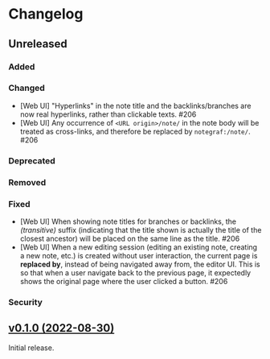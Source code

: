 # Changelog
## Unreleased
### Added

### Changed
- [Web UI] "Hyperlinks" in the note title and the backlinks/branches are now real hyperlinks, rather than clickable texts. #206
- [Web UI] Any occurrence of `<URL origin>/note/` in the note body will be treated as cross-links, and therefore be replaced by `notegraf:/note/`. #206   

### Deprecated

### Removed

### Fixed
- [Web UI] When showing note titles for branches or backlinks, the *(transitive)* suffix (indicating that the title shown is actually the title of the closest ancestor) will be placed on the same line as the title. #206
- [Web UI] When a new editing session (editing an existing note, creating a new note, etc.) is created without user interaction, the current page is **replaced by**, instead of being navigated away from, the editor UI. This is so that when a user navigate back to the previous page, it expectedly shows the original page where the user clicked a button. #206

### Security

## [v0.1.0 (2022-08-30)](https://github.com/caizixian/notegraf/releases/tag/v0.1.0)

Initial release.